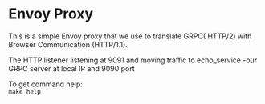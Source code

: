 # Envoy Proxy

This is a simple Envoy proxy that we use to translate GRPC( HTTP/2) with Browser Communication (HTTP/1.1).

The HTTP listener listening at 9091 and moving traffic to echo_service -our GRPC server at local IP and 9090 port

To get command help:  
`make help`
